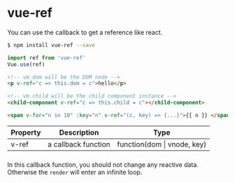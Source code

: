 # vue-ref
You can use the callback to get a reference like react.

```bash
$ npm install vue-ref --save
```

```js
import ref from 'vue-ref'
Vue.use(ref)
```

```html
<!-- vm.dom will be the DOM node -->
<p v-ref="c => this.dom = c">hello</p>

<!-- vm.child will be the child component instance -->
<child-component v-ref="c => this.child = c"></child-component>

<span v-for="n in 10" :key="n" v-ref="(c, key) => {...}">{{ n }} </span>
```

| Property | Description | Type |
| -------- | ----------- | ---- |
| v-ref | a callback function | function(dom \| vnode, key) |

###
In this callback function, you should not change any reactive data. Otherwise the `render` will enter an infinite loop.